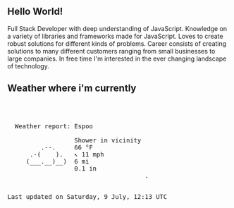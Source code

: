 ## Hello World!

Full Stack Developer with deep understanding of JavaScript. Knowledge on a variety of libraries and frameworks made for JavaScript. Loves to create robust solutions for different kinds of problems. Career consists of creating solutions to many different customers ranging from small businesses to large companies. In free time I'm interested in the ever changing landscape of technology. 

## Weather where i'm currently  
<pre>


 
  Weather report: Espoo  
    
                  Shower in vicinity  
         .--.     66 °F  
      .-(    ).   ↖ 11 mph  
     (___.__)__)  6 mi  
                  0.1 in  
                                     .


Last updated on Saturday, 9 July, 12:13 UTC
</pre>
